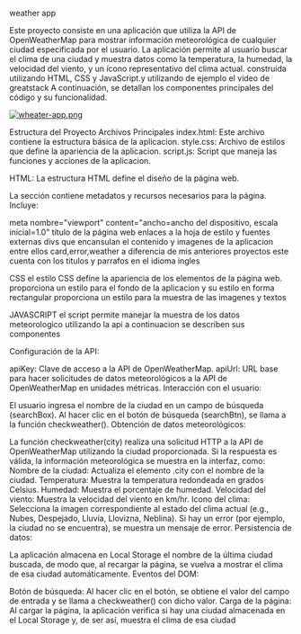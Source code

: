 
weather app

Este proyecto consiste en una aplicación que  utiliza la API de OpenWeatherMap para mostrar información meteorológica de cualquier ciudad especificada por el usuario. La aplicación permite al usuario buscar el clima de una ciudad y muestra datos como la temperatura, la humedad, la velocidad del viento, y un ícono representativo del clima actual. construida utilizando HTML, CSS y JavaScript.y utilizando de ejemplo el video de greatstack A continuación, se detallan los componentes principales del código y su funcionalidad.


[![wheater-app.png](https://i.postimg.cc/K8b9kSKG/wheater-app.png)](https://postimg.cc/0btGF4dF)

Estructura del Proyecto
Archivos Principales
index.html: Este archivo contiene la estructura básica de la aplicacion.
style.css: Archivo de estilos que define la apariencia de la aplicacion.
script.js: Script que maneja las funciones y acciones de la aplicacion.

HTML:
La estructura HTML define el diseño de la página web.

La sección contiene metadatos y recursos necesarios para la página. Incluye:

meta nombre="viewport" content="ancho=ancho del dispositivo, escala inicial=1.0"
título de la página web
enlaces a la hoja de estilo y fuentes externas
divs que encansulan el contenido y imagenes de la aplicacion entre ellos card,error,weather
a diferencia de mis anteriores proyectos este cuenta con los titulos y parrafos en el idioma ingles

CSS
el estilo CSS define la apariencia de los elementos de la página web.
 proporciona un  estilo  para  el fondo de la aplicacion y su estilo en forma rectangular 
proporciona un estilo para la muestra de las imagenes y textos
 

JAVASCRIPT
el script permite manejar la muestra de los datos meteorologico utilizando la api a continuacion se describen sus  componentes

Configuración de la API:

apiKey: Clave de acceso a la API de OpenWeatherMap.
apiUrl: URL base para hacer solicitudes de datos meteorológicos a la API de OpenWeatherMap en unidades métricas.
Interacción con el usuario:

El usuario ingresa el nombre de la ciudad en un campo de búsqueda (searchBox).
Al hacer clic en el botón de búsqueda (searchBtn), se llama a la función checkweather().
Obtención de datos meteorológicos:

La función checkweather(city) realiza una solicitud HTTP a la API de OpenWeatherMap utilizando la ciudad proporcionada.
Si la respuesta es válida, la información meteorológica se muestra en la interfaz, como:
Nombre de la ciudad: Actualiza el elemento .city con el nombre de la ciudad.
Temperatura: Muestra la temperatura redondeada en grados Celsius.
Humedad: Muestra el porcentaje de humedad.
Velocidad del viento: Muestra la velocidad del viento en km/hr.
Icono del clima: Selecciona la imagen correspondiente al estado del clima actual (e.g., Nubes, Despejado, Lluvia, Llovizna, Neblina).
Si hay un error (por ejemplo, la ciudad no se encuentra), se muestra un mensaje de error.
Persistencia de datos:

La aplicación almacena en Local Storage el nombre de la última ciudad buscada, de modo que, al recargar la página, se vuelva a mostrar el clima de esa ciudad automáticamente.
Eventos del DOM:

Botón de búsqueda: Al hacer clic en el botón, se obtiene el valor del campo de entrada y se llama a checkweather() con dicho valor.
Carga de la página: Al cargar la página, la aplicación verifica si hay una ciudad almacenada en el Local Storage y, de ser así, muestra el clima de esa ciudad
